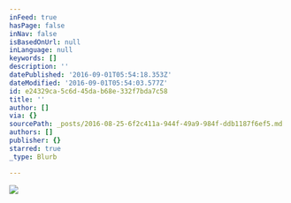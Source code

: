 ```yaml
---
inFeed: true
hasPage: false
inNav: false
isBasedOnUrl: null
inLanguage: null
keywords: []
description: ''
datePublished: '2016-09-01T05:54:18.353Z'
dateModified: '2016-09-01T05:54:03.577Z'
id: e24329ca-5c6d-45da-b68e-332f7bda7c58
title: ''
author: []
via: {}
sourcePath: _posts/2016-08-25-6f2c411a-944f-49a9-984f-ddb1187f6ef5.md
authors: []
publisher: {}
starred: true
_type: Blurb

---
```

![](https://the-grid-user-content.s3-us-west-2.amazonaws.com/c72b430f-59c6-4afe-a6e4-9346b46361a8.jpg)